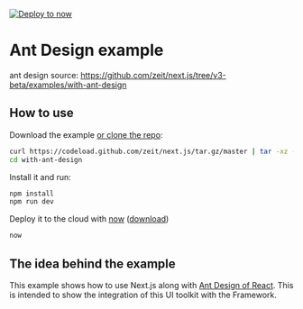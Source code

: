 [![Deploy to now](https://deploy.now.sh/static/button.svg)](https://deploy.now.sh/?repo=https://github.com/zeit/next.js/tree/master/examples/with-ant-design)

# Ant Design example

ant design source: https://github.com/zeit/next.js/tree/v3-beta/examples/with-ant-design

## How to use

Download the example [or clone the repo](https://github.com/zeit/next.js):

```bash
curl https://codeload.github.com/zeit/next.js/tar.gz/master | tar -xz --strip=2 next.js-master/examples/with-ant-design
cd with-ant-design
```

Install it and run:

```bash
npm install
npm run dev
```

Deploy it to the cloud with [now](https://zeit.co/now) ([download](https://zeit.co/download))

```bash
now
```

## The idea behind the example

This example shows how to use Next.js along with [Ant Design of React](http://ant.design). This is intended to show the integration of this UI toolkit with the Framework.
